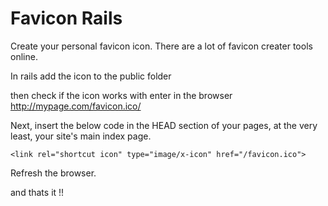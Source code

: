# Favicon Rails
Create your personal favicon icon. There are a lot of favicon creater tools online.

In rails add the icon to the public folder

then check if the icon works with enter in the browser http://mypage.com/favicon.ico/

Next, insert the below code in the HEAD section of your pages, at the very least, your site's main index page.

```
<link rel="shortcut icon" type="image/x-icon" href="/favicon.ico">
```
Refresh the browser.

and thats it !!